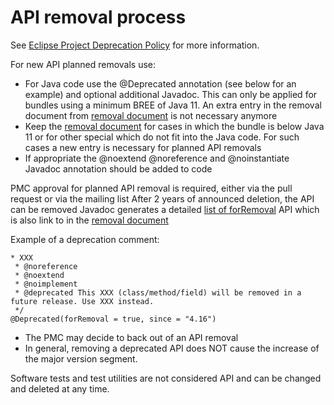 # API removal process

See [Eclipse Project Deprecation Policy](https://wiki.eclipse.org/Eclipse/API_Central/Deprecation_Policy) for more information.

For new API planned removals use:

* For Java code use the @Deprecated annotation (see below for an example) and optional additional Javadoc. This can only be applied for bundles using a minimum BREE of Java 11. An extra entry in the removal document from [removal document](https://github.com/eclipse-platform/eclipse.platform.common/blob/master/bundles/org.eclipse.platform.doc.isv/porting/removals.html) is not necessary anymore
* Keep the [removal document](https://github.com/eclipse-platform/eclipse.platform.common/blob/master/bundles/org.eclipse.platform.doc.isv/porting/removals.html) for cases in which the bundle is below Java 11 or for other special which do not fit into the Java code. For such cases a new entry is necessary for planned API removals
* If appropriate the @noextend @noreference and @noinstantiate Javadoc annotation should be added to code

PMC approval for planned API removal is required, either via the pull request or via the mailing list
After 2 years of announced deletion, the API can be removed
Javadoc generates a detailed [list of forRemoval](http://help.eclipse.org/latest/topic/org.eclipse.platform.doc.isv/reference/api/deprecated-list.html#forRemoval) API which is also link to in the [removal document](https://github.com/eclipse-platform/eclipse.platform.common/blob/master/bundles/org.eclipse.platform.doc.isv/porting/removals.html)

Example of a deprecation comment:

``` 
* XXX
 * @noreference
 * @noextend
 * @noimplement
 * @deprecated This XXX (class/method/field) will be removed in a future release. Use XXX instead.
 */
@Deprecated(forRemoval = true, since = "4.16")
``` 
* The PMC may decide to back out of an API removal
* In general, removing a deprecated API does NOT cause the increase of the major version segment.

Software tests and test utilities are not considered API and can be changed and deleted at any time.


